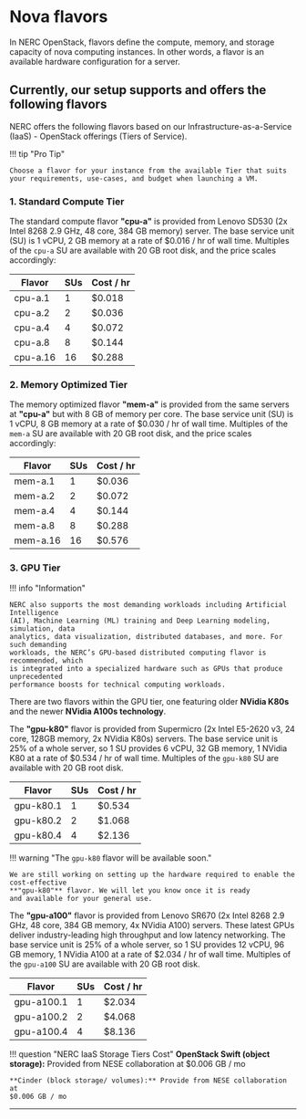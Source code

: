 # Nova flavors

In NERC OpenStack, flavors define the compute, memory, and storage capacity of
nova computing instances. In other words, a flavor is an available hardware
configuration for a server.

## Currently, our setup supports and offers the following flavors

NERC offers the following flavors based on our Infrastructure-as-a-Service
(IaaS) - OpenStack offerings (Tiers of Service).

!!! tip "Pro Tip"

    Choose a flavor for your instance from the available Tier that suits your requirements, use-cases, and budget when launching a VM.

### 1. Standard Compute Tier

The standard compute flavor **"cpu-a"** is provided from Lenovo SD530 (2x Intel 8268
2.9 GHz, 48 core, 384 GB memory) server. The base service unit (SU) is 1 vCPU, 2
GB memory at a rate of $0.016 / hr of wall time. Multiples of the `cpu-a` SU are
available with 20 GB root disk, and the price scales accordingly:

| Flavor        | SUs    | Cost / hr    |
|---------------|--------|--------------|
| cpu-a.1       | 1      | $0.018       |
| cpu-a.2       | 2      | $0.036       |
| cpu-a.4       | 4      | $0.072       |
| cpu-a.8       | 8      | $0.144       |
| cpu-a.16      | 16     | $0.288       |

### 2. Memory Optimized Tier

The memory optimized flavor **"mem-a"** is provided from the same servers at **"cpu-a"**
but with 8 GB of memory per core. The base service unit (SU) is 1 vCPU, 8 GB
memory at a rate of $0.030 / hr of wall time. Multiples of the `mem-a` SU are
available with 20 GB root disk, and the price scales accordingly:

| Flavor        | SUs    | Cost / hr    |
|---------------|--------|--------------|
| mem-a.1       | 1      | $0.036       |
| mem-a.2       | 2      | $0.072       |
| mem-a.4       | 4      | $0.144       |
| mem-a.8       | 8      | $0.288       |
| mem-a.16      | 16     | $0.576       |

### 3. GPU Tier

!!! info "Information"

    NERC also supports the most demanding workloads including Artificial Intelligence
    (AI), Machine Learning (ML) training and Deep Learning modeling, simulation, data
    analytics, data visualization, distributed databases, and more. For such demanding
    workloads, the NERC’s GPU-based distributed computing flavor is recommended, which
    is integrated into a specialized hardware such as GPUs that produce unprecedented
    performance boosts for technical computing workloads.

There are two flavors within the GPU tier, one featuring older **NVidia K80s**
and the newer **NVidia A100s technology**.

The **"gpu-k80"** flavor is provided from Supermicro (2x Intel E5-2620 v3, 24 core,
128GB memory, 2x NVidia K80s) servers. The base service unit is 25% of a whole
server, so 1 SU provides 6 vCPU, 32 GB memory, 1 NVidia K80 at a rate of
$0.534 /  hr of wall time. Multiples of the `gpu-k80` SU are available with
20 GB root disk.

| Flavor        | SUs    | Cost / hr    |
|---------------|--------|--------------|
| gpu-k80.1     | 1      | $0.534       |
| gpu-k80.2     | 2      | $1.068       |
| gpu-k80.4     | 4      | $2.136       |

!!! warning "The `gpu-k80` flavor will be available soon."

    We are still working on setting up the hardware required to enable the cost-effective
    **"gpu-k80"** flavor. We will let you know once it is ready
    and available for your general use.

The **"gpu-a100"** flavor is provided from Lenovo SR670 (2x Intel 8268 2.9 GHz, 48
core, 384 GB memory, 4x NVidia A100) servers. These latest GPUs deliver
industry-leading high throughput and low latency networking. The base service unit
is 25% of a whole server, so 1 SU provides 12 vCPU, 96 GB memory, 1 NVidia A100
at a rate of $2.034 / hr of wall time. Multiples of the `gpu-a100` SU are available
with 20 GB root disk.

| Flavor        | SUs    | Cost / hr    |
|---------------|--------|--------------|
| gpu-a100.1    | 1      | $2.034       |
| gpu-a100.2    | 2      | $4.068       |
| gpu-a100.4    | 4      | $8.136       |

!!! question "NERC IaaS Storage Tiers Cost"
    **OpenStack Swift (object storage):** Provided from NESE collaboration at
    $0.006 GB / mo

    **Cinder (block storage/ volumes):** Provide from NESE collaboration at
    $0.006 GB / mo

---
